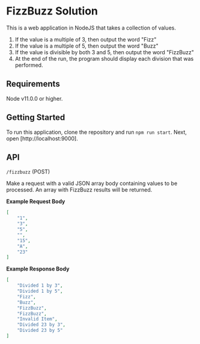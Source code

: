 # FizzBuzz Solution

This is a web application in NodeJS that takes a collection of values.

1. If the value is a multiple of 3, then output the word "Fizz"
1. If the value is a multiple of 5, then output the word "Buzz"
1. If the value is divisible by both 3 and 5, then output the word "FizzBuzz"
1. At the end of the run, the program should display each division that was performed.

## Requirements
Node v11.0.0 or higher.

## Getting Started
To run this application, clone the repository and run `npm run start`. Next, open [http://localhost:9000].

## API
`/fizzbuzz` (POST)

Make a request with a valid JSON array body containing values to be processed. An array with FizzBuzz results will be returned.

**Example Request Body**
```json
[
    "1",
    "3",
    "5",
    "",
    "15",
    "A",
    "23"
]
```

**Example Response Body**
```json
[
    "Divided 1 by 3",
    "Divided 1 by 5",
    "Fizz",
    "Buzz",
    "FizzBuzz",
    "FizzBuzz",
    "Invalid Item",
    "Divided 23 by 3",
    "Divided 23 by 5"
]
```
